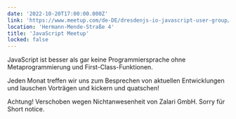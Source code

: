 ```yaml
---
date: '2022-10-20T17:00:00.000Z'
link: 'https://www.meetup.com/de-DE/dresdenjs-io-javascript-user-group/events/wwdfrqydcnbrb/'
location: 'Hermann-Mende-Straße 4'
title: 'JavaScript Meetup'
locked: false
---
```

JavaScript ist besser als gar keine Programmiersprache ohne Metaprogrammierung und First-Class-Funktionen.

Jeden Monat treffen wir uns zum Besprechen von aktuellen Entwicklungen und lauschen Vorträgen und kickern und quatschen!

Achtung! Verschoben wegen Nichtanwesenheit von Zalari GmbH. Sorry für Short notice.
